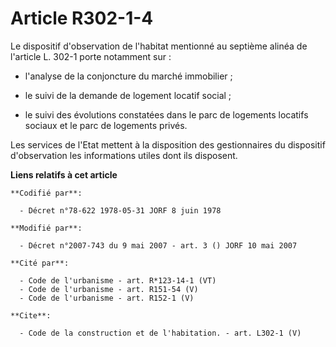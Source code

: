 # Article R302-1-4

Le dispositif d'observation de l'habitat mentionné au septième alinéa de l'article L. 302-1 porte notamment sur :

- l'analyse de la conjoncture du marché immobilier ;

- le suivi de la demande de logement locatif social ;

- le suivi des évolutions constatées dans le parc de logements locatifs sociaux et le parc de logements privés. 

Les services de l'Etat mettent à la disposition des gestionnaires du dispositif d'observation les informations utiles dont
ils disposent.

**Liens relatifs à cet article**

	**Codifié par**:

	  - Décret n°78-622 1978-05-31 JORF 8 juin 1978

	**Modifié par**:

	  - Décret n°2007-743 du 9 mai 2007 - art. 3 () JORF 10 mai 2007

	**Cité par**:

	  - Code de l'urbanisme - art. R*123-14-1 (VT)
	  - Code de l'urbanisme - art. R151-54 (V)
	  - Code de l'urbanisme - art. R152-1 (V)

	**Cite**:

	  - Code de la construction et de l'habitation. - art. L302-1 (V)
